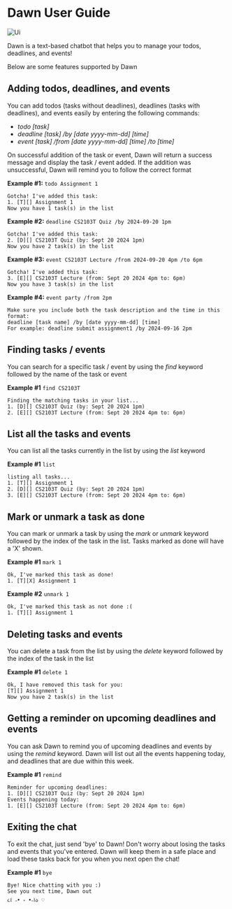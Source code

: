 # Dawn User Guide

![Ui](https://github.com/user-attachments/assets/7de331c1-2510-4c93-80c9-64fceb8cc688)

Dawn is a text-based chatbot that helps you to manage your todos, deadlines, and events! 

Below are some features supported by Dawn

## Adding todos, deadlines, and events

You can add todos (tasks without deadlines), deadlines (tasks with deadlines), and events easily by entering the following commands: 
- *todo [task]*
- *deadline [task] /by [date yyyy-mm-dd] [time]*
- *event [task] /from [date yyyy-mm-dd] [time] /to [time]*

On successful addition of the task or event, Dawn will return a success message and display the task / event added. 
If the addition was unsuccessful, Dawn will remind you to follow the correct format

**Example #1:** `todo Assignment 1` 

```
Gotcha! I've added this task:
1. [T][] Assignment 1
Now you have 1 task(s) in the list
```
**Example #2:** `deadline CS2103T Quiz /by 2024-09-20 1pm`

```
Gotcha! I've added this task:
2. [D][] CS2103T Quiz (by: Sept 20 2024 1pm)
Now you have 2 task(s) in the list
```

**Example #3:** `event CS2103T Lecture /from 2024-09-20 4pm /to 6pm`

```
Gotcha! I've added this task:
3. [E][] CS2103T Lecture (from: Sept 20 2024 4pm to: 6pm)
Now you have 3 task(s) in the list
```

**Example #4:** `event party /from 2pm`

```
Make sure you include both the task description and the time in this format:
deadline [task name] /by [date yyyy-mm-dd] [time]
For example: deadline submit assignment1 /by 2024-09-16 2pm
```

## Finding tasks / events

You can search for a specific task / event by using the *find* keyword followed by the name of the task or event

**Example #1** `find CS2103T`
```
Finding the matching tasks in your list...
1. [D][] CS2103T Quiz (by: Sept 20 2024 1pm)
2. [E][] CS2103T Lecture (from: Sept 20 2024 4pm to: 6pm)
```

## List all the tasks and events

You can list all the tasks currently in the list by using the *list* keyword

**Example #1** `list`

```
listing all tasks...
1. [T][] Assignment 1
2. [D][] CS2103T Quiz (by: Sept 20 2024 1pm)
3. [E][] CS2103T Lecture (from: Sept 20 2024 4pm to: 6pm)
```

## Mark or unmark a task as done 

You can mark or unmark a task by using the *mark* or *unmark* keyword followed by the index of the task in the list. Tasks marked as done will have a 'X' shown.

**Example #1** `mark 1`
```
Ok, I've marked this task as done!
1. [T][X] Assignment 1
```

**Example #2** `unmark 1`
```
Ok, I've marked this task as not done :(
1. [T][] Assignment 1
```

## Deleting tasks and events

You can delete a task from the list by using the *delete* keyword followed by the index of the task in the list 

**Example #1** `delete 1`
```
Ok, I have removed this task for you:
[T][] Assignment 1
Now you have 2 task(s) in the list
```

## Getting a reminder on upcoming deadlines and events 

You can ask Dawn to remind you of upcoming deadlines and events by using the *remind* keyword. Dawn will list out all the events happening today, and deadlines that are due within this week. 

**Example #1** `remind`
```
Reminder for upcoming deadlines:
1. [D][] CS2103T Quiz (by: Sept 20 2024 1pm)
Events happening today:
1. [E][] CS2103T Lecture (from: Sept 20 2024 4pm to: 6pm)
```

## Exiting the chat

To exit the chat, just send 'bye' to Dawn! Don't worry about losing the tasks and events that you've entered. Dawn will keep them in a safe place and load these tasks back for you when you next open the chat! 

**Example #1** `bye`
```
Bye! Nice chatting with you :)
See you next time, Dawn out
૮꒰ ˶• ༝ •˶꒱ა ♡
```
